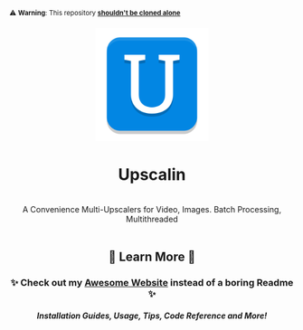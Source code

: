 <sup>⚠️ **Warning**: This repository [**shouldn't be cloned alone**](https://brokensrc.dev/get/source)</sup>

<div align="center">
  <a href="https://brokensrc.dev/upscalin"><img src="./Upscalin/Resources/Images/Upscalin.png" onerror="this.onerror=null; this.src='./resources/images/upscalin.png'" width="200"></a>
  <h1>Upscalin</h1>
  <br>
  A Convenience Multi-Upscalers for Video, Images. Batch Processing, Multithreaded
</div>

<br>

<div align="center">
  <h2>🍁 Learn More 🍁</h2>
  <h3>✨ Check out my <a href="https://brokensrc.dev/upscalin/get"><b>Awesome Website</b></a> instead of a boring Readme ✨</h3>
  <h5>Installation Guides, Usage, Tips, Code Reference and More!</h5>
</div>
